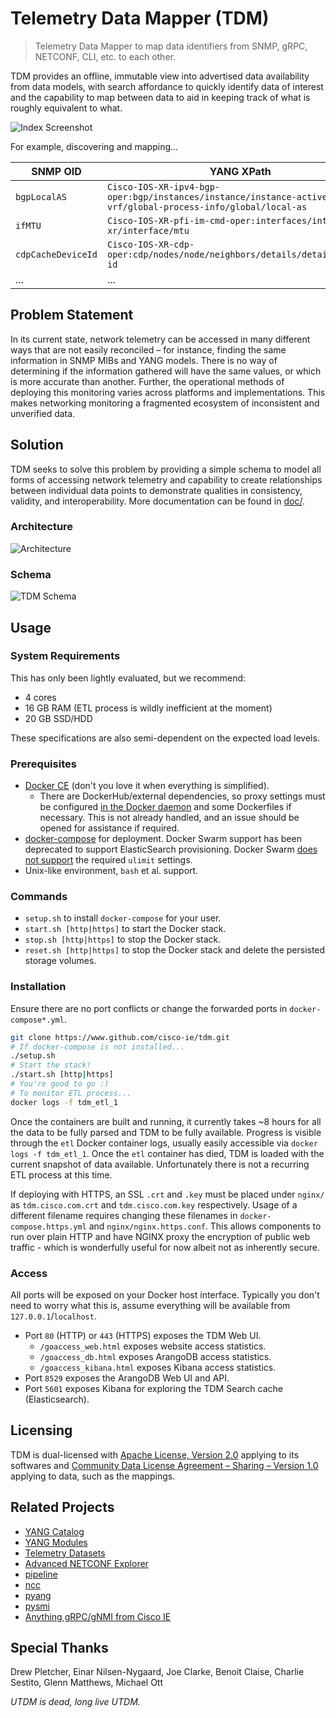# Telemetry Data Mapper (TDM)
> Telemetry Data Mapper to map data identifiers from SNMP, gRPC, NETCONF, CLI, etc. to each other.

TDM provides an offline, immutable view into advertised data availability from data models, with search affordance to quickly identify data of interest and the capability to map between data to aid in keeping track of what is roughly equivalent to what.

![Index Screenshot](/doc/img/index.png)

For example, discovering and mapping...

| SNMP OID           | YANG XPath                                                                                                          |
|--------------------|---------------------------------------------------------------------------------------------------------------------|
| `bgpLocalAS`       | `Cisco-IOS-XR-ipv4-bgp-oper:bgp/instances/instance/instance-active/default-vrf/global-process-info/global/local-as` |
| `ifMTU`            | `Cisco-IOS-XR-pfi-im-cmd-oper:interfaces/interface-xr/interface/mtu`                                                |
| `cdpCacheDeviceId` | `Cisco-IOS-XR-cdp-oper:cdp/nodes/node/neighbors/details/detail/device-id`                                           |
| ...                | ...                                                                                                                 |

## Problem Statement
In its current state, network telemetry can be accessed in many different ways that are not easily reconciled – for instance, finding the same information in SNMP MIBs and YANG models. There is no way of determining if the information gathered will have the same values, or which is more accurate than another. Further, the operational methods of deploying this monitoring varies across platforms and implementations. This makes networking monitoring a fragmented ecosystem of inconsistent and unverified data.

## Solution
TDM seeks to solve this problem by providing a simple schema to model all forms of accessing network telemetry and capability to create relationships between individual data points to demonstrate qualities in consistency, validity, and interoperability. More documentation can be found in [doc/](/doc/).

### Architecture
![Architecture](/doc/img/tdm_arch.png)

### Schema
![TDM Schema](/doc/img/tdm_schema.png)

## Usage

### System Requirements
This has only been lightly evaluated, but we recommend:

* 4 cores
* 16 GB RAM (ETL process is wildly inefficient at the moment)
* 20 GB SSD/HDD

These specifications are also semi-dependent on the expected load levels.

### Prerequisites
* [Docker CE](https://docs.docker.com/install/) (don't you love it when everything is simplified).
  * There are DockerHub/external dependencies, so proxy settings must be configured [in the Docker daemon](https://docs.docker.com/network/proxy/) and some Dockerfiles if necessary. This is not already handled, and an issue should be opened for assistance if required.
* [docker-compose](https://docs.docker.com/compose/install/) for deployment. Docker Swarm support has been deprecated to support ElasticSearch provisioning. Docker Swarm [does not support](https://github.com/moby/moby/issues/25209) the required `ulimit` settings.
* Unix-like environment, `bash` et al. support.

### Commands
* `setup.sh` to install `docker-compose` for your user.
* `start.sh [http|https]` to start the Docker stack.
* `stop.sh [http|https]` to stop the Docker stack.
* `reset.sh [http|https]` to stop the Docker stack and delete the persisted storage volumes.


### Installation
Ensure there are no port conflicts or change the forwarded ports in `docker-compose*.yml`.

```bash
git clone https://www.github.com/cisco-ie/tdm.git
# If docker-compose is not installed...
./setup.sh
# Start the stack!
./start.sh [http|https]
# You're good to go :)
# To monitor ETL process...
docker logs -f tdm_etl_1
```

Once the containers are built and running, it currently takes ~8 hours for all the data to be fully parsed and TDM to be fully available. Progress is visible through the `etl` Docker container logs, usually easily accessible via `docker logs -f tdm_etl_1`. Once the `etl` container has died, TDM is loaded with the current snapshot of data available. Unfortunately there is not a recurring ETL process at this time.

If deploying with HTTPS, an SSL `.crt` and `.key` must be placed under `nginx/` as `tdm.cisco.com.crt` and `tdm.cisco.com.key` respectively. Usage of a different filename requires changing these filenames in `docker-compose.https.yml` and `nginx/nginx.https.conf`. This allows components to run over plain HTTP and have NGINX proxy the encryption of public web traffic - which is wonderfully useful for now albeit not as inherently secure.

### Access
All ports will be exposed on your Docker host interface. Typically you don't need to worry what this is, assume everything will be available from `127.0.0.1`/`localhost`.

* Port `80` (HTTP) or `443` (HTTPS) exposes the TDM Web UI.
  * `/goaccess_web.html` exposes website access statistics.
  * `/goaccess_db.html` exposes ArangoDB access statistics.
  * `/goaccess_kibana.html` exposes Kibana access statistics.
* Port `8529` exposes the ArangoDB Web UI and API.
* Port `5601` exposes Kibana for exploring the TDM Search cache (Elasticsearch).

## Licensing
TDM is dual-licensed with [Apache License, Version 2.0](/LICENSE) applying to its softwares and [Community Data License Agreement – Sharing – Version 1.0](/LICENSE-DATA) applying to data, such as the mappings.

## Related Projects
* [YANG Catalog](https://yangcatalog.org/)
* [YANG Modules](https://github.com/YangModels/yang)
* [Telemetry Datasets](https://github.com/cisco-ie/telemetry)
* [Advanced NETCONF Explorer](https://github.com/cisco-ie/anx)
* [pipeline](https://github.com/cisco/bigmuddy-network-telemetry-pipeline)
* [ncc](https://github.com/CiscoDevNet/ncc)
* [pyang](https://github.com/mbj4668/pyang)
* [pysmi](https://github.com/etingof/pysmi)
* [Anything gRPC/gNMI from Cisco IE](https://github.com/cisco-ie)

## Special Thanks
Drew Pletcher, Einar Nilsen-Nygaard, Joe Clarke, Benoit Claise, Charlie Sestito, Glenn Matthews, Michael Ott

_UTDM is dead, long live UTDM._
